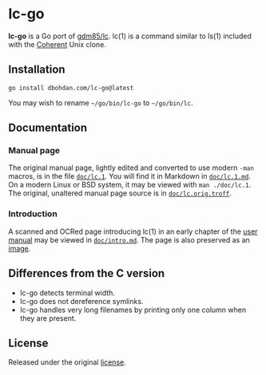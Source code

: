# lc-go

**lc-go** is a Go port of [gdm85/lc](https://github.com/gdm85/lc).
lc(1) is a command similar to ls(1) included with the [Coherent](https://en.wikipedia.org/wiki/Coherent_(operating_system)) Unix clone.

## Installation

```shell
go install dbohdan.com/lc-go@latest
```

You may wish to rename `~/go/bin/lc-go` to `~/go/bin/lc`.

## Documentation

### Manual page

The original manual page, lightly edited and converted to use modern `-man` macros, is in the file [`doc/lc.1`](doc/lc.1).
You will find it in Markdown in [`doc/lc.1.md`](doc/lc.1.md).
On a modern Linux or BSD system, it may be viewed with `man ./doc/lc.1`.
The original, unaltered manual page source is in [`doc/lc.orig.troff`](doc/lc.orig.troff).

### Introduction

A scanned and OCRed page introducing lc(1) in an early chapter of the [user manual](https://archive.org/details/CoherentMan/page/n48/mode/1up) may be viewed in [`doc/intro.md`](doc/intro.md).
The page is also preserved as an [image](doc/intro.png).

## Differences from the C version

- lc-go detects terminal width.
- lc-go does not dereference symlinks.
- lc-go handles very long filenames by printing only one column when they are present.

## License

Released under the original [license](LICENSE.md).

